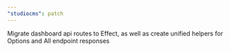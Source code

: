 ```yaml
---
"studiocms": patch
---
```


Migrate dashboard api routes to Effect, as well as create unified helpers for Options and All endpoint responses
